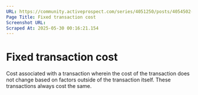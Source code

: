 ```yaml
---
URL: https://community.activeprospect.com/series/4051250/posts/4054502-activeprospect-product-glossary
Page Title: Fixed transaction cost
Screenshot URL: 
Scraped At: 2025-05-30 00:16:21.154
---
```


# Fixed transaction cost

Cost associated with a transaction wherein the cost of the transaction does not change based on factors outside of the transaction itself. These transactions always cost the same.